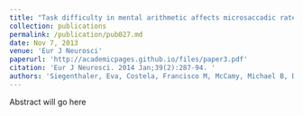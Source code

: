 ```yaml
---
title: "Task difficulty in mental arithmetic affects microsaccadic rates and magnitudes."
collection: publications
permalink: /publication/pub027.md
date: Nov 7, 2013
venue: 'Eur J Neurosci'
paperurl: 'http://academicpages.github.io/files/paper3.pdf'
citation: 'Eur J Neurosci. 2014 Jan;39(2):287-94. '
authors: 'Siegenthaler, Eva, Costela, Francisco M, McCamy, Michael B, Di Stasi, Leandro L, Otero-Millan, Jorge, Sonderegger, A, Groner, Rudolf, Macknik, Stephen L, Martinez-Conde, Susana'
---
```

Abstract will go here

